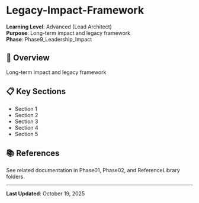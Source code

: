 # Legacy-Impact-Framework

**Learning Level**: Advanced (Lead Architect)  
**Purpose**: Long-term impact and legacy framework  
**Phase**: Phase9_Leadership_Impact

## 🎯 Overview

Long-term impact and legacy framework

## 📋 Key Sections

- Section 1
- Section 2
- Section 3
- Section 4
- Section 5

## 📚 References

See related documentation in Phase01, Phase02, and ReferenceLibrary folders.

---

**Last Updated**: October 19, 2025
